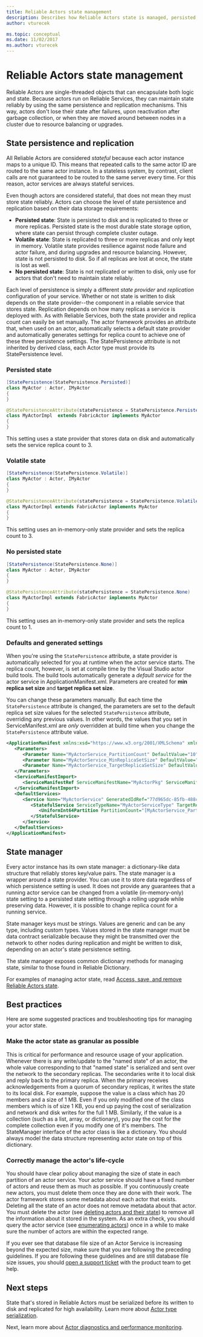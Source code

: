 ```yaml
---
title: Reliable Actors state management 
description: Describes how Reliable Actors state is managed, persisted, and replicated for high availability.
author: vturecek

ms.topic: conceptual
ms.date: 11/02/2017
ms.author: vturecek
---
```

# Reliable Actors state management
Reliable Actors are single-threaded objects that can encapsulate both logic and state. Because actors run on Reliable Services, they can maintain state reliably by using the same persistence and replication mechanisms. This way, actors don't lose their state after failures, upon reactivation after garbage collection, or when they are moved around between nodes in a cluster due to resource balancing or upgrades.

## State persistence and replication
All Reliable Actors are considered *stateful* because each actor instance maps to a unique ID. This means that repeated calls to the same actor ID are routed to the same actor instance. In a stateless system, by contrast, client calls are not guaranteed to be routed to the same server every time. For this reason, actor services are always stateful services.

Even though actors are considered stateful, that does not mean they must store state reliably. Actors can choose the level of state persistence and replication based on their data storage requirements:

* **Persisted state**: State is persisted to disk and is replicated to three or more replicas. Persisted state is the most durable state storage option, where state can persist through complete cluster outage.
* **Volatile state**: State is replicated to three or more replicas and only kept in memory. Volatile state provides resilience against node failure and actor failure, and during upgrades and resource balancing. However, state is not persisted to disk. So if all replicas are lost at once, the state is lost as well.
* **No persisted state**: State is not replicated or written to disk, only use for actors that don't need to maintain state reliably.

Each level of persistence is simply a different *state provider* and *replication* configuration of your service. Whether or not state is written to disk depends on the state provider--the component in a reliable service that stores state. Replication depends on how many replicas a service is deployed with. As with Reliable Services, both the state provider and replica count can easily be set manually. The actor framework provides an attribute that, when used on an actor, automatically selects a default state provider and automatically generates settings for replica count to achieve one of these three persistence settings. The StatePersistence attribute is not inherited by derived class, each Actor type must provide its StatePersistence level.

### Persisted state
```csharp
[StatePersistence(StatePersistence.Persisted)]
class MyActor : Actor, IMyActor
{
}
```
```Java
@StatePersistenceAttribute(statePersistence = StatePersistence.Persisted)
class MyActorImpl  extends FabricActor implements MyActor
{
}
```  
This setting uses a state provider that stores data on disk and automatically sets the service replica count to 3.

### Volatile state
```csharp
[StatePersistence(StatePersistence.Volatile)]
class MyActor : Actor, IMyActor
{
}
```
```Java
@StatePersistenceAttribute(statePersistence = StatePersistence.Volatile)
class MyActorImpl extends FabricActor implements MyActor
{
}
```
This setting uses an in-memory-only state provider and sets the replica count to 3.

### No persisted state
```csharp
[StatePersistence(StatePersistence.None)]
class MyActor : Actor, IMyActor
{
}
```
```Java
@StatePersistenceAttribute(statePersistence = StatePersistence.None)
class MyActorImpl extends FabricActor implements MyActor
{
}
```
This setting uses an in-memory-only state provider and sets the replica count to 1.

### Defaults and generated settings
When you're using the `StatePersistence` attribute, a state provider is automatically selected for you at runtime when the actor service starts. The replica count, however, is set at compile time by the Visual Studio actor build tools. The build tools automatically generate a *default service* for the actor service in ApplicationManifest.xml. Parameters are created for **min replica set size** and **target replica set size**.

You can change these parameters manually. But each time the `StatePersistence` attribute is changed, the parameters are set to the default replica set size values for the selected `StatePersistence` attribute, overriding any previous values. In other words, the values that you set in ServiceManifest.xml are *only* overridden at build time when you change the `StatePersistence` attribute value.

```xml
<ApplicationManifest xmlns:xsd="https://www.w3.org/2001/XMLSchema" xmlns:xsi="https://www.w3.org/2001/XMLSchema-instance" ApplicationTypeName="Application12Type" ApplicationTypeVersion="1.0.0" xmlns="http://schemas.microsoft.com/2011/01/fabric">
   <Parameters>
      <Parameter Name="MyActorService_PartitionCount" DefaultValue="10" />
      <Parameter Name="MyActorService_MinReplicaSetSize" DefaultValue="3" />
      <Parameter Name="MyActorService_TargetReplicaSetSize" DefaultValue="3" />
   </Parameters>
   <ServiceManifestImport>
      <ServiceManifestRef ServiceManifestName="MyActorPkg" ServiceManifestVersion="1.0.0" />
   </ServiceManifestImport>
   <DefaultServices>
      <Service Name="MyActorService" GeneratedIdRef="77d965dc-85fb-488c-bd06-c6c1fe29d593|Persisted">
         <StatefulService ServiceTypeName="MyActorServiceType" TargetReplicaSetSize="[MyActorService_TargetReplicaSetSize]" MinReplicaSetSize="[MyActorService_MinReplicaSetSize]">
            <UniformInt64Partition PartitionCount="[MyActorService_PartitionCount]" LowKey="-9223372036854775808" HighKey="9223372036854775807" />
         </StatefulService>
      </Service>
   </DefaultServices>
</ApplicationManifest>
```

## State manager
Every actor instance has its own state manager: a dictionary-like data structure that reliably stores key/value pairs. The state manager is a wrapper around a state provider. You can use it to store data regardless of which persistence setting is used. It does not provide any guarantees that a running actor service can be changed from a volatile (in-memory-only) state setting to a persisted state setting through a rolling upgrade while preserving data. However, it is possible to change replica count for a running service.

State manager keys must be strings. Values are generic and can be any type, including custom types. Values stored in the state manager must be data contract serializable because they might be transmitted over the network to other nodes during replication and might be written to disk, depending on an actor's state persistence setting.

The state manager exposes common dictionary methods for managing state, similar to those found in Reliable Dictionary.

For examples of managing actor state, read [Access, save, and remove Reliable Actors state](service-fabric-reliable-actors-access-save-remove-state.md).

## Best practices
Here are some suggested practices and troubleshooting tips for managing your actor state.

### Make the actor state as granular as possible
This is critical for performance and resource usage of your application. Whenever there is any write/update to the "named state" of an actor, the whole value corresponding to that "named state" is serialized and sent over the network to the secondary replicas.  The secondaries write it to local disk and reply back to the primary replica. When the primary receives acknowledgements from a quorum of secondary replicas, it writes the state to its local disk. For example, suppose the value is a class which has 20 members and a size of 1 MB. Even if you only modified one of the class members which is of size 1 KB, you end up paying the cost of serialization and network and disk writes for the full 1 MB. Similarly, if the value is a collection (such as a list, array, or dictionary), you pay the cost for the complete collection even if you modify one of it's members. The StateManager interface of the actor class is like a dictionary. You should always model the data structure representing actor state on top of this dictionary.
 
### Correctly manage the actor's life-cycle
You should have clear policy about managing the size of state in each partition of an actor service. Your actor service should have a fixed number of actors and reuse them as much as possible. If you continuously create new actors, you must delete them once they are done with their work. The actor framework stores some metadata about each actor that exists. Deleting all the state of an actor does not remove metadata about that actor. You must delete the actor (see [deleting actors and their state](service-fabric-reliable-actors-lifecycle.md#manually-deleting-actors-and-their-state)) to remove all the information about it stored in the system. As an extra check, you should query the actor service (see [enumerating actors](service-fabric-reliable-actors-enumerate.md)) once in a while to make sure the number of actors are within the expected range.
 
If you ever see that database file size of an Actor Service is increasing beyond the expected size, make sure that you are following the preceding guidelines. If you are following these guidelines and are still database file size issues, you should [open a support ticket](service-fabric-support.md) with the product team to get help.

## Next steps

State that's stored in Reliable Actors must be serialized before its written to disk and replicated for high availability. Learn more about [Actor type serialization](service-fabric-reliable-actors-notes-on-actor-type-serialization.md).

Next, learn more about [Actor diagnostics and performance monitoring](service-fabric-reliable-actors-diagnostics.md).
